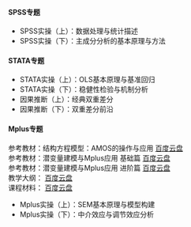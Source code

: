 
#### SPSS专题
* SPSS实操（上）：数据处理与统计描述 
* SPSS实操（下）：主成分分析的基本原理与方法 

#### STATA专题
* STATA实操（上）：OLS基本原理与基准回归 
* STATA实操（下）：稳健性检验与机制分析 
* 因果推断（上）：经典双重差分 
* 因果推断（下）：双重差分前沿 

#### Mplus专题
参考教材：结构方程模型：AMOS的操作与应用 [百度云盘](https://pan.baidu.com/s/1-XeSMbqPZRtdHyBh_u9myg) \
参考教材：潜变量建模与Mplus应用 基础篇 [百度云盘](https://pan.baidu.com/s/1UqE3ixAE2VWNwNJGp1ICSQ) \
参考教材：潜变量建模与Mplus应用 进阶篇 [百度云盘](https://pan.baidu.com/s/1rozp8x10j_U2SGrT44bkvg) \
教学大纲： [百度云盘](https://pan.baidu.com/s/1fHfnJEvlA6H_2kiJWyNg8A) \
课程材料： [百度云盘](https://pan.baidu.com/s/1tIlH0gGlPRqCah8P_Mbe4A)
* Mplus实操（上）：SEM基本原理与模型构建 
* Mplus实操（下）：中介效应与调节效应分析 